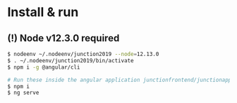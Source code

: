 # Install & run
## (!) Node v12.3.0 required
```bash
$ nodeenv ~/.nodeenv/junction2019 --node=12.13.0
$ . ~/.nodeenv/junction2019/bin/activate
$ npm i -g @angular/cli

# Run these inside the angular application junctionfrontend/junctionapp
$ npm i
$ ng serve
```